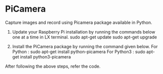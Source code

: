 # PiCamera
Capture images and record using Picamera package available in Python.


1) Update your Raspberry Pi installation by running the commands below one at a time in LX terminal.
      sudo apt-get update
      sudo apt-get upgrade
      
2) Install the PiCamera package by running the command given below.
      For Python  :  sudo apt-get install python-picamera 
      For Python3 :  sudo apt-get install python3-picamera
      
After following the above steps, refer the code.
